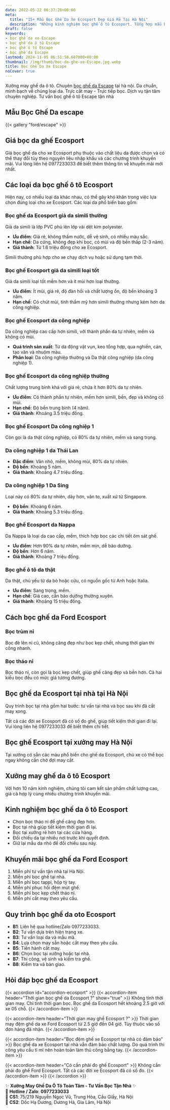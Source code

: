 ```yaml
---
date: 2022-05-22 06:37:28+00:00
meta:
  title: "15+ Mẫu Bọc Ghế Da Xe Ecosport Đẹp Giá Rẻ Tại Hà Nội"
  description: "Những kinh nghiệm bọc ghế ô tô Ecosport. Tổng hợp mẫu bọc ghế da Ecosport đẹp. Bảng giá bọc ghế da xe Ecosport. Chương trình khuyến mãi bọc ghế Ford Ecosport"
draft: false
keywords:
- bọc ghế da xe Escape
- bọc ghế da ô tô Escape
- bọc ghế ô tô Escape
- bọc ghế da Escape
lastmod: 2024-11-05 06:51:58.687000+00:00
thumbnail: /img/thumb/boc-da-ghe-xe-Escape.jpg.webp
title: Bọc Ghế Da Xe Escape
noCover: true
---
```


Xưởng may ghế da ô tô. Chuyên [bọc ghế da Escape](https://bocgheoto.vn/ford/boc-ghe-da-xe-ford-escape.html/) tại hà nội. Da chuẩn, minh bạch về chủng loại da. Trực cắt may - Trực tiếp bọc. Dịch vụ tận tâm chuyên nghiệp. Tư vấn bọc ghế ô tô Escape tận nhà
## Mẫu Bọc Ghế Da escape
{{< gallery "ford/escape" >}}

## Giá bọc da ghế Ecosport
Giá bọc ghế da cho xe Ecosport phụ thuộc vào chất liệu da được chọn và có thể thay đổi tùy theo nguyên liệu nhập khẩu và các chương trình khuyến mãi. Vui lòng liên hệ 0977233033 để biết thêm thông tin về khuyến mãi mới nhất.

## Các loại da bọc ghế ô tô Ecosport
Hiện nay, có nhiều loại da khác nhau, có thể gây khó khăn trong việc lựa chọn đúng loại cho xe Ecosport. Các loại da phổ biến bao gồm:

### Bọc ghế da Ecosport giả da simili thường
Giả da simili là lớp PVC phủ lên lớp vải dệt kim polyester.

- **Ưu điểm**: Giá rẻ, không thấm nước, dễ vệ sinh, có nhiều màu sắc.
- **Hạn chế**: Da cứng, không đẹp khi bọc, có mùi và độ bền thấp (2-3 năm).
- **Giá thành**: Từ 1.6 triệu đồng cho xe Ecosport.

Simili thường phù hợp cho xe chạy dịch vụ hoặc sử dụng tạm thời.

### Bọc ghế Ecosport giả da simili loại tốt
Giả da simili loại tốt mềm hơn và ít mùi hơn loại thường.

- **Ưu điểm**: Ít mùi, giá rẻ, độ đàn hồi và chất lượng ổn, độ bền khoảng 3 năm.
- **Hạn chế**: Có chút mùi, tính thẩm mỹ hơn simili thường nhưng kém hơn da công nghiệp.

### Bọc ghế Ecosport da công nghiệp
Da công nghiệp cao cấp hơn simili, với thành phần da tự nhiên, mềm và không có mùi.

- **Quá trình sản xuất**: Từ da động vật vụn, keo tổng hợp, qua nghiền, cán, tạo vân và nhuộm màu.
- **Phân loại**: Da công nghiệp thường và Da thật công nghiệp (da công nghiệp 1).

### Bọc ghế Ecosport da công nghiệp thường
Chất lượng trung bình khá với giá rẻ, chứa ít hơn 80% da tự nhiên.

- **Ưu điểm**: Có thành phần tự nhiên, mềm hơn simili, bền, đẹp và không có mùi.
- **Hạn chế**: Độ bền trung bình (4 năm).
- **Giá thành**: Khoảng 3.5 triệu đồng.

### Bọc ghế Ecosport Da công nghiệp 1
Còn gọi là da thật công nghiệp, có 80% da tự nhiên, mềm và sang trọng.

### Da công nghiệp 1 da Thái Lan
- **Đặc điểm**: Vân nhỏ, mềm, không mùi, 80% da tự nhiên.
- **Độ bền**: Khoảng 5 năm.
- **Giá thành**: Khoảng 4.7 triệu đồng.

### Da công nghiệp 1 Da Sing
Loại này có 80% da tự nhiên, dày hơn, vân to, xuất xứ từ Singapore.

- **Độ bền**: Khoảng 6 năm.
- **Giá thành**: Khoảng 5.3 triệu đồng.

### Bọc ghế Ecosport da Nappa
Da Nappa là loại da cao cấp, mềm, thích hợp bọc các chi tiết ôm sát ghế.

- **Ưu điểm**: Hơn 90% da tự nhiên, mềm mịn, dễ bảo dưỡng.
- **Độ bền**: Hơn 6 năm.
- **Giá thành**: Khoảng 7 triệu đồng.

### Bọc ghế ô tô da thật
Da thật, chủ yếu từ da bò hoặc cừu, có nguồn gốc từ Anh hoặc Italia.

- **Ưu điểm**: Sang trọng, mềm.
- **Hạn chế**: Giá cao, cần bảo dưỡng thường xuyên.
- **Giá thành**: Khoảng 15 triệu đồng.

## Cách bọc ghế da Ford Ecosport

### Bọc trùm nỉ
Bọc đè lên nỉ cũ, không căng đẹp như bọc kẹp chết, nhưng thời gian thi công nhanh.

### Bọc tháo nỉ
Bọc tháo nỉ, còn gọi là bọc kẹp chết, giúp ghế căng đẹp và bền hơn. Cả hai kiểu bọc đều có mức giá tương đương.

## Bọc ghế da Ecosport tại nhà tại Hà Nội
Quy trình bọc tại nhà gồm hai bước: tư vấn tại nhà và bọc sau khi đã cắt may xong.

Tất cả các đời xe Ecosport đã có số đo ghế, giúp tiết kiệm thời gian đi lại. Vui lòng liên hệ 0977233033 để biết thêm chi tiết.

## Bọc ghế Ecosport tại xưởng may Hà Nội
Tại xưởng có sẵn các màu phổ biến cho ghế da Ecosport, chủ xe có thể bọc ngay không cần chờ đợi may cắt.

## Xưởng may ghế da ô tô Ecosport
Với hơn 10 năm kinh nghiệm, chúng tôi cam kết sản phẩm chất lượng cao, giá cả hợp lý cùng nhiều chương trình khuyến mãi.

## Kinh nghiệm bọc ghế da ô tô Ecosport
- Chọn bọc tháo nỉ để ghế căng đẹp hơn.
- Bọc tại nhà giúp tiết kiệm thời gian đi lại.
- Bọc tại xưởng rẻ hơn tại các cửa hàng.
- Đối chiếu da tại nhiều nơi trước khi quyết định.
- Giữ lại mẫu da nhỏ để đối chiếu sau này.

## Khuyến mãi bọc ghế da Ford Ecosport
1. Miễn phí tư vấn tận nhà tại Hà Nội.
2. Miễn phí bọc ghế tại nhà.
3. Miễn phí bọc tappi, hộp tỳ tay.
4. Miễn phí phục hồi đệm mút ghế.
5. Miễn phí bọc kẹp chết tháo nỉ.
6. Miễn phí cắt may theo yêu cầu.

## Quy trình bọc ghế da oto Ecosport
- **B1**: Liên hệ qua hotline/Zalo 0977233033.
- **B2**: Tư vấn dựa trên hiện trạng xe.
- **B3**: Tư vấn loại da và mẫu mã.
- **B4**: Lựa chọn may sẵn hoặc cắt may theo yêu cầu.
- **B5**: Tiến hành cắt may.
- **B6**: Chọn bọc tại xưởng hoặc tại nhà.
- **B7**: Thi công, vệ sinh và kiểm tra ghế.
- **B8**: Kiểm tra và bàn giao.

## Hỏi đáp bọc ghế da Ecosport

{{< accordion id="accordion-ecosport" >}}
  {{< accordion-item header="Thời gian bọc ghế da Ecosport ?" show="true" >}}
    Không tính thời gian may. Chỉ tính thời gian bọc. Bọc ghế da Ecosport hết khoảng 2.5 giờ với xe 05 chỗ.
  {{< /accordion-item >}}
  
  {{< accordion-item header="Thời gian may ghế Ecosport ?" >}}
    Thời gian may đệm ghế da xe Ford Ecosport từ 2.5 giờ đến 04 giờ. Tùy thuộc vào số đơn hàng đã nhận.
  {{< /accordion-item >}}
  
  {{< accordion-item header="Bọc đệm ghế xe Ecosport tại nhà có đảm bảo" >}}
    Bọc ghế da xe Ecosport tại nhà vẫn đảm bảo chất lượng. Do quá trình thi công yêu cầu tỉ mỉ nên hoàn toàn làm thủ công bằng tay.
  {{< /accordion-item >}}
  
  {{< accordion-item header="Có cần phải đo ghế Ecosport" >}}
    Không cần phải đo ghế Ford Ecosport. Tất cả các đời xe Ecosport đã có số đo.
  {{< /accordion-item >}}
{{< /accordion >}}

✨ **Xưởng May Ghế Da Ô Tô Toàn Tâm - Tư Vấn Bọc Tận Nhà** ✨  
📱 **Hotline / Zalo**: **0977233033**  
📍 **CS1**: 75/219 Nguyễn Ngọc Vũ, Trung Hòa, Cầu Giấy, Hà Nội  
📍 **CS2**: Dốc Hạ Dương, Dương Hà, Gia Lâm, Hà Nội
